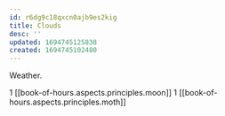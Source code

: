 ```yaml
---
id: r6dg9c18qxcn0ajb9es2kig
title: Clouds
desc: ''
updated: 1694745125838
created: 1694745102480
---
```


Weather.

1 [[book-of-hours.aspects.principles.moon]]
1 [[book-of-hours.aspects.principles.moth]]
